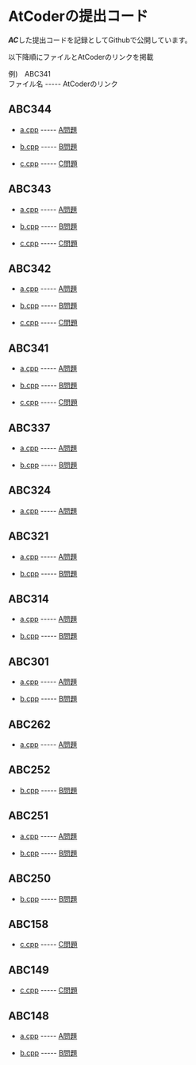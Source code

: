 # AtCoderの提出コード

***AC***した提出コードを記録としてGithubで公開しています。

以下降順にファイルとAtCoderのリンクを掲載 

例)　ABC341</br>
ファイル名 ----- AtCoderのリンク

## ABC344
- [a.cpp](./ABC/ABC344/a.cpp) ----- [A問題](https://atcoder.jp/contests/abc344/tasks/abc344_a)

- [b.cpp](./ABC/ABC344/b.cpp) ----- [B問題](https://atcoder.jp/contests/abc344/tasks/abc344_b)

- [c.cpp](./ABC/ABC344/c.cpp) ----- [C問題](https://atcoder.jp/contests/abc344/tasks/abc344_c)

## ABC343
- [a.cpp](./ABC/ABC343/a.cpp) ----- [A問題](https://atcoder.jp/contests/abc343/tasks/abc343_a)

- [b.cpp](./ABC/ABC343/b.cpp) ----- [B問題](https://atcoder.jp/contests/abc343/tasks/abc343_b)

- [c.cpp](./ABC/ABC343/c.cpp) ----- [C問題](https://atcoder.jp/contests/abc343/tasks/abc343_c)

## ABC342
- [a.cpp](./ABC/ABC342/a.cpp) ----- [A問題](https://atcoder.jp/contests/abc342/tasks/abc342_a)

- [b.cpp](./ABC/ABC342/b.cpp) ----- [B問題](https://atcoder.jp/contests/abc342/tasks/abc342_b)

- [c.cpp](./ABC/ABC342/c.cpp) ----- [C問題](https://atcoder.jp/contests/abc342/tasks/abc342_c)

## ABC341
- [a.cpp](./ABC/ABC341/a.cpp) ----- [A問題](https://atcoder.jp/contests/abc341/tasks/abc341_a)

- [b.cpp](./ABC/ABC341/b.cpp) ----- [B問題](https://atcoder.jp/contests/abc341/tasks/abc341_b)

- [c.cpp](./ABC/ABC341/c.cpp) ----- [C問題](https://atcoder.jp/contests/abc341/tasks/abc341_c)

## ABC337
- [a.cpp](./ABC/ABC337/a.cpp) ----- [A問題](https://atcoder.jp/contests/abc337/tasks/abc337_a)

- [b.cpp](./ABC/ABC337/b.cpp) ----- [B問題](https://atcoder.jp/contests/abc337/tasks/abc337_b)

## ABC324
- [a.cpp](./ABC/ABC324/a.cpp) ----- [A問題](https://atcoder.jp/contests/abc324/tasks/abc324_a)

## ABC321
- [a.cpp](./ABC/ABC321/a.cpp) ----- [A問題](https://atcoder.jp/contests/abc321/tasks/abc321_a)

- [b.cpp](./ABC/ABC321/b.cpp) ----- [B問題](https://atcoder.jp/contests/abc321/tasks/abc321_b)

## ABC314
- [a.cpp](./ABC/ABC314/a.cpp) ----- [A問題](https://atcoder.jp/contests/abc314/tasks/abc314_a)

- [b.cpp](./ABC/ABC314/b.cpp) ----- [B問題](https://atcoder.jp/contests/abc314/tasks/abc314_b)

## ABC301
- [a.cpp](./ABC/ABC301/a.cpp) ----- [A問題](https://atcoder.jp/contests/abc301/tasks/abc301_a)

- [b.cpp](./ABC/ABC301/b.cpp) ----- [B問題](https://atcoder.jp/contests/abc301/tasks/abc301_b)

## ABC262
- [a.cpp](./ABC/ABC262/a.cpp) ----- [A問題](https://atcoder.jp/contests/abc262/tasks/abc262_a)

## ABC252
- [b.cpp](./ABC/ABC252/b.cpp) ----- [B問題](https://atcoder.jp/contests/abc252/tasks/abc252_b)

## ABC251
- [a.cpp](./ABC/ABC251/a.cpp) ----- [A問題](https://atcoder.jp/contests/abc251/tasks/abc251_a)

- [b.cpp](./ABC/ABC251/b.cpp) ----- [B問題](https://atcoder.jp/contests/abc251/tasks/abc251_b)

## ABC250
- [b.cpp](./ABC/ABC250/b.cpp) ----- [B問題](https://atcoder.jp/contests/abc250/tasks/abc250_b)

## ABC158
- [c.cpp](./ABC/ABC158/c.cpp) ----- [C問題](https://atcoder.jp/contests/abc158/tasks/abc158_c)

## ABC149
- [c.cpp](./ABC/ABC149/c.cpp) ----- [C問題](https://atcoder.jp/contests/abc149/tasks/abc149_c)

## ABC148
- [a.cpp](./ABC/ABC148/a.cpp) ----- [A問題](https://atcoder.jp/contests/abc148/tasks/abc148_a)

- [b.cpp](./ABC/ABC148/b.cpp) ----- [B問題](https://atcoder.jp/contests/abc148/tasks/abc148_b)

